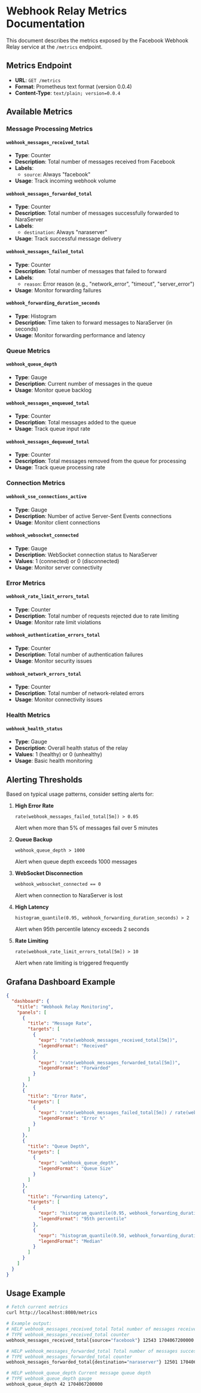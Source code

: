 # Webhook Relay Metrics Documentation

This document describes the metrics exposed by the Facebook Webhook Relay service at the `/metrics` endpoint.

## Metrics Endpoint

- **URL**: `GET /metrics`
- **Format**: Prometheus text format (version 0.0.4)
- **Content-Type**: `text/plain; version=0.0.4`

## Available Metrics

### Message Processing Metrics

#### `webhook_messages_received_total`
- **Type**: Counter
- **Description**: Total number of messages received from Facebook
- **Labels**: 
  - `source`: Always "facebook"
- **Usage**: Track incoming webhook volume

#### `webhook_messages_forwarded_total`
- **Type**: Counter
- **Description**: Total number of messages successfully forwarded to NaraServer
- **Labels**:
  - `destination`: Always "naraserver"
- **Usage**: Track successful message delivery

#### `webhook_messages_failed_total`
- **Type**: Counter
- **Description**: Total number of messages that failed to forward
- **Labels**:
  - `reason`: Error reason (e.g., "network_error", "timeout", "server_error")
- **Usage**: Monitor forwarding failures

#### `webhook_forwarding_duration_seconds`
- **Type**: Histogram
- **Description**: Time taken to forward messages to NaraServer (in seconds)
- **Usage**: Monitor forwarding performance and latency

### Queue Metrics

#### `webhook_queue_depth`
- **Type**: Gauge
- **Description**: Current number of messages in the queue
- **Usage**: Monitor queue backlog

#### `webhook_messages_enqueued_total`
- **Type**: Counter
- **Description**: Total messages added to the queue
- **Usage**: Track queue input rate

#### `webhook_messages_dequeued_total`
- **Type**: Counter
- **Description**: Total messages removed from the queue for processing
- **Usage**: Track queue processing rate

### Connection Metrics

#### `webhook_sse_connections_active`
- **Type**: Gauge
- **Description**: Number of active Server-Sent Events connections
- **Usage**: Monitor client connections

#### `webhook_websocket_connected`
- **Type**: Gauge
- **Description**: WebSocket connection status to NaraServer
- **Values**: 1 (connected) or 0 (disconnected)
- **Usage**: Monitor server connectivity

### Error Metrics

#### `webhook_rate_limit_errors_total`
- **Type**: Counter
- **Description**: Total number of requests rejected due to rate limiting
- **Usage**: Monitor rate limit violations

#### `webhook_authentication_errors_total`
- **Type**: Counter
- **Description**: Total number of authentication failures
- **Usage**: Monitor security issues

#### `webhook_network_errors_total`
- **Type**: Counter
- **Description**: Total number of network-related errors
- **Usage**: Monitor connectivity issues

### Health Metrics

#### `webhook_health_status`
- **Type**: Gauge
- **Description**: Overall health status of the relay
- **Values**: 1 (healthy) or 0 (unhealthy)
- **Usage**: Basic health monitoring

## Alerting Thresholds

Based on typical usage patterns, consider setting alerts for:

1. **High Error Rate**
   ```
   rate(webhook_messages_failed_total[5m]) > 0.05
   ```
   Alert when more than 5% of messages fail over 5 minutes

2. **Queue Backup**
   ```
   webhook_queue_depth > 1000
   ```
   Alert when queue depth exceeds 1000 messages

3. **WebSocket Disconnection**
   ```
   webhook_websocket_connected == 0
   ```
   Alert when connection to NaraServer is lost

4. **High Latency**
   ```
   histogram_quantile(0.95, webhook_forwarding_duration_seconds) > 2
   ```
   Alert when 95th percentile latency exceeds 2 seconds

5. **Rate Limiting**
   ```
   rate(webhook_rate_limit_errors_total[5m]) > 10
   ```
   Alert when rate limiting is triggered frequently

## Grafana Dashboard Example

```json
{
  "dashboard": {
    "title": "Webhook Relay Monitoring",
    "panels": [
      {
        "title": "Message Rate",
        "targets": [
          {
            "expr": "rate(webhook_messages_received_total[5m])",
            "legendFormat": "Received"
          },
          {
            "expr": "rate(webhook_messages_forwarded_total[5m])",
            "legendFormat": "Forwarded"
          }
        ]
      },
      {
        "title": "Error Rate",
        "targets": [
          {
            "expr": "rate(webhook_messages_failed_total[5m]) / rate(webhook_messages_received_total[5m])",
            "legendFormat": "Error %"
          }
        ]
      },
      {
        "title": "Queue Depth",
        "targets": [
          {
            "expr": "webhook_queue_depth",
            "legendFormat": "Queue Size"
          }
        ]
      },
      {
        "title": "Forwarding Latency",
        "targets": [
          {
            "expr": "histogram_quantile(0.95, webhook_forwarding_duration_seconds)",
            "legendFormat": "95th percentile"
          },
          {
            "expr": "histogram_quantile(0.50, webhook_forwarding_duration_seconds)",
            "legendFormat": "Median"
          }
        ]
      }
    ]
  }
}
```

## Usage Example

```bash
# Fetch current metrics
curl http://localhost:8080/metrics

# Example output:
# HELP webhook_messages_received_total Total number of messages received from Facebook
# TYPE webhook_messages_received_total counter
webhook_messages_received_total{source="facebook"} 12543 1704067200000

# HELP webhook_messages_forwarded_total Total number of messages successfully forwarded
# TYPE webhook_messages_forwarded_total counter
webhook_messages_forwarded_total{destination="naraserver"} 12501 1704067200000

# HELP webhook_queue_depth Current message queue depth
# TYPE webhook_queue_depth gauge
webhook_queue_depth 42 1704067200000
```